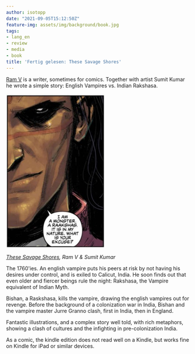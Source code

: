 ```yaml
---
author: isotopp
date: "2021-09-05T15:12:50Z"
feature-img: assets/img/background/book.jpg
tags:
- lang_en
- review
- media
- book
title: 'Fertig gelesen: These Savage Shores'
---
```


[Ram V](https://twitter.com/therightram) is a writer, sometimes for comics.
Together with artist Sumit Kumar he wrote a simple story: English Vampires vs. Indian Rakshasa.

[![](/uploads/2021/09/savage.jpg)](https://www.amazon.de/These-Savage-Shores-English-Ram-ebook/dp/B07YYNFP38)

*[These Savage Shores](https://www.amazon.de/These-Savage-Shores-English-Ram-ebook/dp/B07YYNFP38), Ram V & Sumit Kumar*

The 1760'ies.
An english vampire puts his peers at risk by not having his desires under control, and is exiled to Calicut, India.
He soon finds out that even older and fiercer beings rule the night: Rakshasa, the Vampire equivalent of Indian Myth.

Bishan, a Raskshasa, kills the vampire, drawing the english vampires out for revenge.
Before the background of a colonization war in India, Bishan and the vampire master Jurre Granno clash, first in India, then in England.

Fantastic illustrations, and a complex story well told, with rich metaphors, showing a clash of cultures and the infighting in pre-colonization India.

As a comic, the kindle edition does not read well on a Kindle, but works fine on Kindle for iPad or similar devices.
